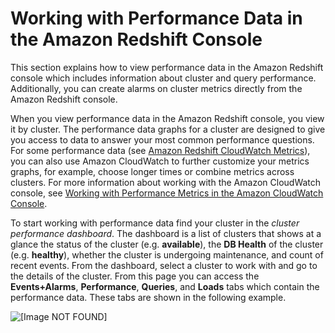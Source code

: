 # Working with Performance Data in the Amazon Redshift Console<a name="performance-metrics-console"></a>

This section explains how to view performance data in the Amazon Redshift console which includes information about cluster and query performance\. Additionally, you can create alarms on cluster metrics directly from the Amazon Redshift console\.

When you view performance data in the Amazon Redshift console, you view it by cluster\. The performance data graphs for a cluster are designed to give you access to data to answer your most common performance questions\. For some performance data \(see [Amazon Redshift CloudWatch Metrics](metrics-listing.md#cloudwatch-metrics-listing)\), you can also use Amazon CloudWatch to further customize your metrics graphs, for example, choose longer times or combine metrics across clusters\. For more information about working with the Amazon CloudWatch console, see [Working with Performance Metrics in the Amazon CloudWatch Console](using-cloudwatch-console.md)\. 

To start working with performance data find your cluster in the *cluster performance dashboard*\. The dashboard is a list of clusters that shows at a glance the status of the cluster \(e\.g\. **available**\), the **DB Health** of the cluster \(e\.g\. **healthy**\), whether the cluster is undergoing maintenance, and count of recent events\. From the dashboard, select a cluster to work with and go to the details of the cluster\. From this page you can access the **Events\+Alarms**, **Performance**, **Queries**, and **Loads** tabs which contain the performance data\. These tabs are shown in the following example\.

![\[Image NOT FOUND\]](http://docs.aws.amazon.com/redshift/latest/mgmt/images/performance-metrics-start-10.png)